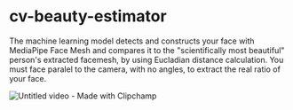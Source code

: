 # cv-beauty-estimator
The machine learning model detects and constructs your face with MediaPipe Face Mesh and compares it to the "scientifically most beautiful" person's extracted facemesh, by using Eucladian distance calculation. You must face paralel to the camera, with no angles, to extract the real ratio of your face.

![Untitled video - Made with Clipchamp](https://github.com/ArdaBalkir/cv-beauty-estimator/assets/63805485/cc2322cd-7280-4066-896f-76e24863a6dd)
